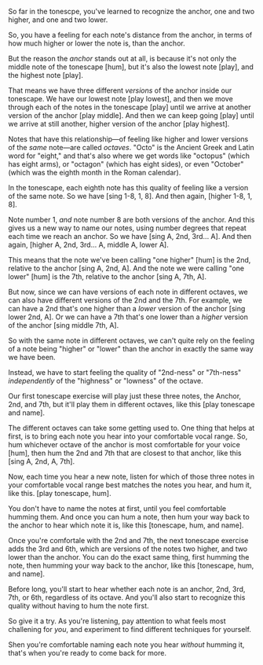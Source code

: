 So far in the tonescpe, you've learned to recognize the anchor, one and two higher, and one and two lower. 

So, you have a feeling for each note's distance from the anchor, in terms of how much higher or lower the note is, than the anchor.

But the reason the *anchor* stands out at all, is because it's not only the middle note of the tonescape [hum], but it's also the lowest note [play], and the highest note [play]. 

That means we have three different *versions* of the anchor inside our tonescape. We have our lowest note [play lowest], and then we move through each of the notes in the tonescape [play] until we arrive at another version of the anchor [play middle]. And then we can keep going [play] until we arrive at still another, higher version of the anchor [play highest].

Notes that have this relationship&mdash;of feeling like higher and lower versions of the *same* note&mdash;are called *octaves*. "Octo" is the Ancient Greek and Latin word for "eight," and that's also where we get words like "octopus" (which has eight arms), or "octagon" (which has eight sides), or even "October" (which was the eighth month in the Roman calendar).

In the tonescape, each eighth note has this quality of feeling like a version of the same note. So we have [sing 1-8, 1, 8]. And then again, [higher 1-8, 1, 8].

Note number 1, *and* note number 8 are both versions of the anchor. And this gives us a new way to name our notes, using number degrees that repeat each time we reach an anchor. So we have [sing A, 2nd, 3rd... A]. And then again, [higher A, 2nd, 3rd... A, middle A, lower A].

This means that the note we've been calling "one higher" [hum] is the 2nd, relative to the anchor [sing A, 2nd, A]. And the note we were calling "one lower" [hum] is the 7th, relative to the anchor [sing A, 7th, A].

But now, since we can have versions of each note in different octaves, we can also have different versions of the 2nd and the 7th. For example, we can have a 2nd that's one higher than a *lower* version of the anchor [sing lower 2nd, A]. Or we can have a 7th that's one lower than a *higher* version of the anchor [sing middle 7th, A].

So with the same note in different octaves, we can't quite rely on the feeling of a note being "higher" or "lower" than the anchor in exactly the same way we have been. 

Instead, we have to start feeling the quality of "2nd-ness" or "7th-ness" *independently* of the "highness" or "lowness" of the octave.

Our first tonescape exercise will play just these three notes, the Anchor, 2nd, and 7th, but it'll play them in different octaves, like this [play tonescape and name].

The different octaves can take some getting used to. One thing that helps at first, is to bring each note you hear into your comfortable vocal range. So, hum whichever octave of the anchor is most comfortable for your voice [hum], then hum the 2nd and 7th that are closest to that anchor, like this [sing A, 2nd, A, 7th].

Now, each time you hear a new note, listen for which of those three notes in your comfortable vocal range best matches the notes you hear, and hum it, like this. [play tonescape, hum].

You don't have to name the notes at first, until you feel comfortable humming them. And once you can hum a note, then hum your way back to the anchor to hear which note it is, like this [tonescape, hum, and name].

Once you're comfortale with the 2nd and 7th, the next tonescape exercise adds the 3rd and 6th, which are versions of the notes two higher, and two lower than the anchor. You can do the exact same thing, first humming the note, then humming your way back to the anchor, like this [tonescape, hum, and name].

Before long, you'll start to hear whether each note is an anchor, 2nd, 3rd, 7th, or 6th, regardless of its octave. And you'll also start to recognize this quality without having to hum the note first.

So give it a try. As you're listening, pay attention to what feels most challening for *you*, and experiment to find different techniques for yourself. 

Shen you're comfortable naming each note you hear *without* humming it, that's when you're ready to come back for more.
